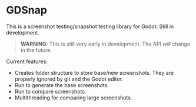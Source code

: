 # GDSnap

This is a screenshot testing/snapshot testing library for Godot. Still in development.

> **WARNING:** This is still very early in development. The API _will_ change in the future.

Current features:
* Creates folder structure to store base/new screenshots. They are properly ignored by git and the Godot editor.
* Run to generate the base screenshots.
* Run to compare screenshots.
* Multithreading for comparing large screenshots.

